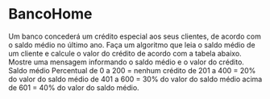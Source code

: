 # BancoHome
Um banco concederá um crédito especial aos seus clientes, de acordo com o  saldo médio no último ano. Faça um algoritmo que leia o saldo médio de um cliente  e calcule o valor do crédito de acordo com a tabela abaixo.  Mostre uma mensagem informando o saldo médio e o valor do crédito. Saldo médio Percentual de 0 a 200 = nenhum crédito de 201 a 400 = 20% do valor do saldo médio de 401 a 600 = 30% do valor do saldo médio acima de 601 = 40% do valor do saldo médio.
